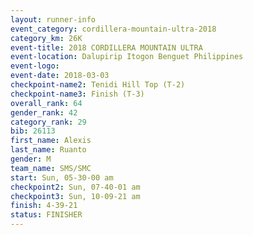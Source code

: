 ```yaml
---
layout: runner-info 
event_category: cordillera-mountain-ultra-2018 
category_km: 26K 
event-title: 2018 CORDILLERA MOUNTAIN ULTRA 
event-location: Dalupirip Itogon Benguet Philippines 
event-logo: 
event-date: 2018-03-03 
checkpoint-name2: Tenidi Hill Top (T-2) 
checkpoint-name3: Finish (T-3) 
overall_rank: 64
gender_rank: 42
category_rank: 29
bib: 26113
first_name: Alexis
last_name: Ruanto
gender: M
team_name: SMS/SMC
start: Sun, 05-30-00 am
checkpoint2: Sun, 07-40-01 am
checkpoint3: Sun, 10-09-21 am
finish: 4-39-21
status: FINISHER
---
```


